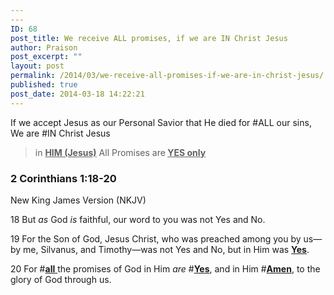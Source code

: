 ```yaml
---
---
ID: 68
post_title: We receive ALL promises, if we are IN Christ Jesus
author: Praison
post_excerpt: ""
layout: post
permalink: /2014/03/we-receive-all-promises-if-we-are-in-christ-jesus/
published: true
post_date: 2014-03-18 14:22:21
---
```

<div>

If we accept Jesus as our Personal Savior that He died for #ALL our sins, We are #IN Christ Jesus
<blockquote>in <span style="text-decoration: underline;"><strong>HIM (Jesus)</strong></span> All Promises are<strong> </strong><span style="text-decoration: underline;"><strong>YES only</strong></span></blockquote>
<h3>2 Corinthians 1:18-20</h3>
New King James Version (NKJV)

</div>
<div>

18 But <i>as</i> God <i>is</i> faithful, our word to you was not Yes and No.

19 For the Son of God, Jesus Christ, who was preached among you by us—by me, Silvanus, and Timothy—was not Yes and No, but in Him was <span style="text-decoration: underline;"><strong>Yes</strong></span>.

20 For #<span style="text-decoration: underline;"><strong>all</strong> </span>the promises of God in Him <i>are</i> #<span style="text-decoration: underline;"><strong>Yes</strong></span>, and in Him #<span style="text-decoration: underline;"><strong>Amen</strong></span>, to the glory of God through us.

&nbsp;

</div>